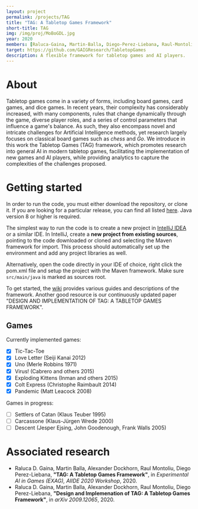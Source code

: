 ```yaml
---
layout: project
permalink: /projects/TAG
title: "TAG: A Tabletop Games Framework"
short-title: TAG
img: /img/proj/MoBoGDL.jpg
year: 2020
members: [Raluca-Gaina, Martin-Balla, Diego-Perez-Liebana, Raul-Montoliu, Alexander-Dockhorn]
target: https://github.com/GAIGResearch/TabletopGames
description: A flexible framework for tabletop games and AI players.
---
```


# About

Tabletop games come in a variety of forms, including board games, card games, and dice games. In recent years, their complexity has considerably increased, with many components, rules that change dynamically through the game, diverse player roles, and a series of control parameters that influence a game's balance. As such, they also encompass novel and intricate challenges for Artificial Intelligence methods, yet research largely focuses on classical board games such as _chess_ and _Go_. We introduce in this work the Tabletop Games (TAG) framework, which promotes research into general AI in modern tabletop games, facilitating the implementation of new games and AI players, while providing analytics to capture the complexities of the challenges proposed. 

# Getting started

In order to run the code, you must either download the repository, or clone it. If you are looking for a particular release, you can find all listed [here](https://github.com/GAIGResearch/TabletopGames/releases). Java version 8 or higher is required.

The simplest way to run the code is to create a new project in [IntelliJ IDEA](https://www.jetbrains.com/idea/) or a similar IDE. In IntelliJ, create a **new project from existing sources**, pointing to the code downloaded or cloned and selecting the Maven framework for import. This process should automatically set up the environment and add any project libraries as well.

Alternatively, open the code directly in your IDE of choice, right click the pom.xml file and setup the project with the Maven framework. Make sure `src/main/java` is marked as sources root.

To get started, the [wiki](https://github.com/GAIGResearch/TabletopGames/wiki) provides various guides and descriptions of the framework.
Another good resource is our continuously updated paper "DESIGN AND IMPLEMENTATION OF TAG: A TABLETOP GAMES FRAMEWORK".

## Games
Currently implemented games:
- [x] Tic-Tac-Toe
- [x] Love Letter (Seiji Kanai 2012)
- [x] Uno (Merle Robbins 1971)
- [x] Virus! (Cabrero and others 2015)
- [x] Exploding Kittens (Inman and others 2015)
- [x] Colt Express (Christophe Raimbault 2014)
- [x] Pandemic (Matt Leacock 2008)

Games in progress:
- [ ] Settlers of Catan (Klaus Teuber 1995)
- [ ] Carcassone (Klaus-Jürgen Wrede 2000)
- [ ] Descent (Jesper Ejsing, John Goodenough, Frank Walls 2005)

# Associated research

* Raluca D. Gaina, Martin Balla, Alexander Dockhorn, Raul Montoliu, Diego Perez-Liebana, **"TAG: A Tabletop Games Framework"**, in _Experimental AI in Games (EXAG), AIIDE 2020 Workshop_, 2020.
* Raluca D. Gaina, Martin Balla, Alexander Dockhorn, Raul Montoliu, Diego Perez-Liebana, **"Design and Implemenation of TAG: A Tabletop Games Framework"**, in _arXiv 2009.12065_, 2020.